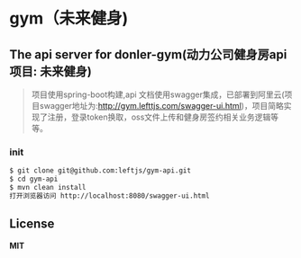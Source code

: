 # gym（未来健身)

## The api server for donler-gym(动力公司健身房api项目: 未来健身)

> 项目使用spring-boot构建,api 文档使用swagger集成，已部署到阿里云(项目swagger地址为:http://gym.lefttjs.com/swagger-ui.html)，项目简略实现了注册，登录token换取，oss文件上传和健身房签约相关业务逻辑等等。

### init

``` bash
$ git clone git@github.com:leftjs/gym-api.git
$ cd gym-api
$ mvn clean install
打开浏览器访问 http://localhost:8080/swagger-ui.html
```

## License

**MIT**

